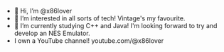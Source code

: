 - 👋 Hi, I’m @x86lover
- 👀 I’m interested in all sorts of tech! Vintage's my favourite.
- 🌱 I’m currently studying C++ and Java! I'm looking forward to try and develop an NES Emulator.
- I own a YouTube channel! youtube.com/@x86lover
<!---
x86lover/x86lover is a ✨ special ✨ repository because its `README.md` (this file) appears on your GitHub profile.
You can click the Preview link to take a look at your changes.
--->
